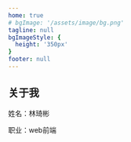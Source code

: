 ```yaml
---
home: true
# bgImage: '/assets/image/bg.png'
tagline: null
bgImageStyle: {
  height: '350px'
}
footer: null
---
```


## 关于我

姓名：林琦彬

职业：web前端
